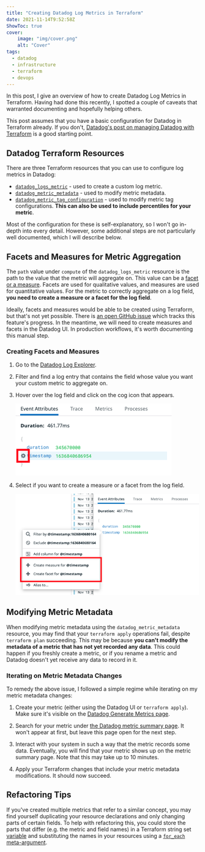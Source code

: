 ```yaml
---
title: "Creating Datadog Log Metrics in Terraform"
date: 2021-11-14T9:52:58Z
ShowToc: true
cover:
    image: "img/cover.png"
    alt: "Cover"
tags:
  - datadog
  - infrastructure
  - terraform
  - devops
---
```


In this post, I give an overview of how to create Datadog Log Metrics in Terraform. Having had done this recently, I spotted a couple of caveats that warranted documenting and hopefully helping others.

This post assumes that you have a basic configuration for Datadog in Terraform already. If you don't, [Datadog's post on managing Datadog with Terraform](https://www.datadoghq.com/blog/managing-datadog-with-terraform/) is a good starting point.

## Datadog Terraform Resources

There are three Terraform resources that you can use to configure log metrics in Datadog:

- [`datadog_logs_metric`](https://registry.terraform.io/providers/DataDog/datadog/latest/docs/resources/logs_metric) - used to create a custom log metric.
- [`datadog_metric_metadata`](https://registry.terraform.io/providers/DataDog/datadog/latest/docs/resources/metric_metadata) - used to modify metric metadata.
- [`datadog_metric_tag_configuration`](https://registry.terraform.io/providers/DataDog/datadog/latest/docs/resources/metric_tag_configuration) - used to modify metric tag configurations. **This can also be used to include percentiles for your metric**.

Most of the configuration for these is self-explanatory, so I won't go in-depth into every detail. However, some additional steps are not particularly well documented, which I will describe below.

## Facets and Measures for Metric Aggregation

The `path` value under `compute` of the `datadog_logs_metric` resource is the path to the value that the metric will aggregate on. This value can be a [facet or a measure](https://docs.datadoghq.com/logs/explorer/facets/). Facets are used for qualitative values, and measures are used for quantitative values. For the metric to correctly aggregate on a log field, **you need to create a measure or a facet for the log field**.

Ideally, facets and measures would be able to be created using Terraform, but that's not yet possible. There is [an open GitHub issue](https://github.com/DataDog/terraform-provider-datadog/issues/225) which tracks this feature's progress. In the meantime, we will need to create measures and facets in the Datadog UI. In production workflows, it's worth documenting this manual step.

### Creating Facets and Measures

1. Go to the [Datadog Log Explorer](https://app.datadoghq.eu/logs).

2. Filter and find a log entry that contains the field whose value you want your custom metric to aggregate on.

3. Hover over the log field and click on the cog icon that appears.

    ![Cog Icon Next to Log Field](img/cog_labelled.png)

4. Select if you want to create a measure or a facet from the log field.

    ![Facet and Measure Menu](img/facet_menu_labelled.png)

## Modifying Metric Metadata

When modifying metric metadata using the `datadog_metric_metadata` resource, you may find that your `terraform apply` operations fail, despite `terraform plan` succeeding. This may be because **you can't modify the metadata of a metric that has not yet recorded any data**. This could happen if you freshly create a metric, or if you rename a metric and Datadog doesn't yet receive any data to record in it.

### Iterating on Metric Metadata Changes

To remedy the above issue, I followed a simple regime while iterating on my metric metadata changes:

1. Create your metric (either using the Datadog UI or `terraform apply`). Make sure it's visible on the [Datadog Generate Metrics page](https://app.datadoghq.eu/logs/pipelines/generate-metrics).

2. Search for your metric under [the Datadog metric summary page](https://app.datadoghq.eu/metric/summary). It won't appear at first, but leave this page open for the next step.

3. Interact with your system in such a way that the metric records some data. Eventually, you will find that your metric shows up on the metric summary page. Note that this may take up to 10 minutes.

4. Apply your Terraform changes that include your metric metadata modifications. It should now succeed.

## Refactoring Tips

If you've created multiple metrics that refer to a similar concept, you may find yourself duplicating your resource declarations and only changing parts of certain fields. To help with refactoring this, you could store the parts that differ (e.g. the metric and field names) in a Terraform string set [variable](https://www.terraform.io/docs/language/values/variables.html) and substituting the names in your resources using a [`for_each` meta-argument](https://www.terraform.io/docs/language/meta-arguments/for_each.html).
